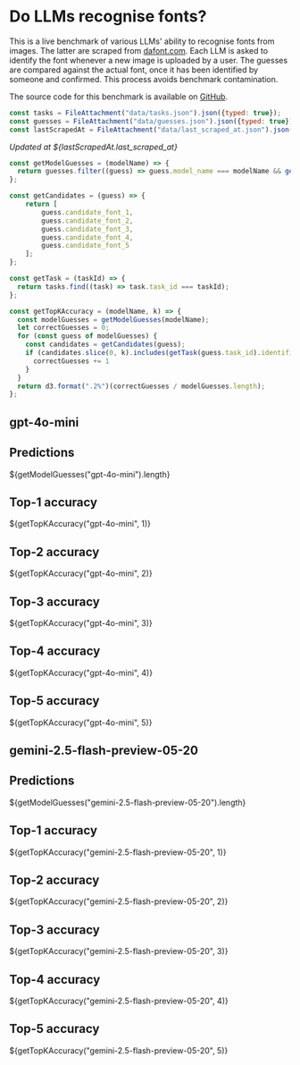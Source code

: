 # Do LLMs recognise fonts?

This is a live benchmark of various LLMs' ability to recognise fonts from images.
The latter are scraped from [dafont.com](https://www.dafont.com/forum/?f=1). Each LLM is asked to
identify the font whenever a new image is uploaded by a user. The guesses are compared against the
actual font, once it has been identified by someone and confirmed. This process avoids benchmark
contamination.

The source code for this benchmark is available on [GitHub](https://github.com/MaxHalford/llm-font-recognition).

```js
const tasks = FileAttachment("data/tasks.json").json({typed: true});
const guesses = FileAttachment("data/guesses.json").json({typed: true});
const lastScrapedAt = FileAttachment("data/last_scraped_at.json").json({typed: true});
```

*Updated at ${lastScrapedAt.last_scraped_at}*

```js
const getModelGuesses = (modelName) => {
  return guesses.filter((guess) => guess.model_name === modelName && getTask(guess.task_id).identified_font !== null);
};

const getCandidates = (guess) => {
    return [
        guess.candidate_font_1,
        guess.candidate_font_2,
        guess.candidate_font_3,
        guess.candidate_font_4,
        guess.candidate_font_5
    ];
};

const getTask = (taskId) => {
  return tasks.find((task) => task.task_id === taskId);
};

const getTopKAccuracy = (modelName, k) => {
  const modelGuesses = getModelGuesses(modelName);
  let correctGuesses = 0;
  for (const guess of modelGuesses) {
    const candidates = getCandidates(guess);
    if (candidates.slice(0, k).includes(getTask(guess.task_id).identified_font)) {
      correctGuesses += 1
    }
  }
  return d3.format(".2%")(correctGuesses / modelGuesses.length);
};
```

<h2>gpt-4o-mini</h2>

<div class="grid grid-cols-4">
  <div class="card">
    <h2>Predictions</h2>
    <span class="big">${getModelGuesses("gpt-4o-mini").length}</span>
  </div>
  <div class="card">
    <h2>Top-1 accuracy</h2>
    <span class="big">${getTopKAccuracy("gpt-4o-mini", 1)}</span>
  </div>
  <div class="card">
    <h2>Top-2 accuracy</h2>
    <span class="big">${getTopKAccuracy("gpt-4o-mini", 2)}</span>
  </div>
  <div class="card">
    <h2>Top-3 accuracy</h2>
    <span class="big">${getTopKAccuracy("gpt-4o-mini", 3)}</span>
  </div>
  <div class="card">
    <h2>Top-4 accuracy</h2>
    <span class="big">${getTopKAccuracy("gpt-4o-mini", 4)}</span>
  </div>
  <div class="card">
    <h2>Top-5 accuracy</h2>
    <span class="big">${getTopKAccuracy("gpt-4o-mini", 5)}</span>
  </div>
</div>

<h2>gemini-2.5-flash-preview-05-20</h2>

<div class="grid grid-cols-4">
  <div class="card">
    <h2>Predictions</h2>
    <span class="big">${getModelGuesses("gemini-2.5-flash-preview-05-20").length}</span>
  </div>
  <div class="card">
    <h2>Top-1 accuracy</h2>
    <span class="big">${getTopKAccuracy("gemini-2.5-flash-preview-05-20", 1)}</span>
  </div>
  <div class="card">
    <h2>Top-2 accuracy</h2>
    <span class="big">${getTopKAccuracy("gemini-2.5-flash-preview-05-20", 2)}</span>
  </div>
  <div class="card">
    <h2>Top-3 accuracy</h2>
    <span class="big">${getTopKAccuracy("gemini-2.5-flash-preview-05-20", 3)}</span>
  </div>
  <div class="card">
    <h2>Top-4 accuracy</h2>
    <span class="big">${getTopKAccuracy("gemini-2.5-flash-preview-05-20", 4)}</span>
  </div>
  <div class="card">
    <h2>Top-5 accuracy</h2>
    <span class="big">${getTopKAccuracy("gemini-2.5-flash-preview-05-20", 5)}</span>
  </div>
</div>

